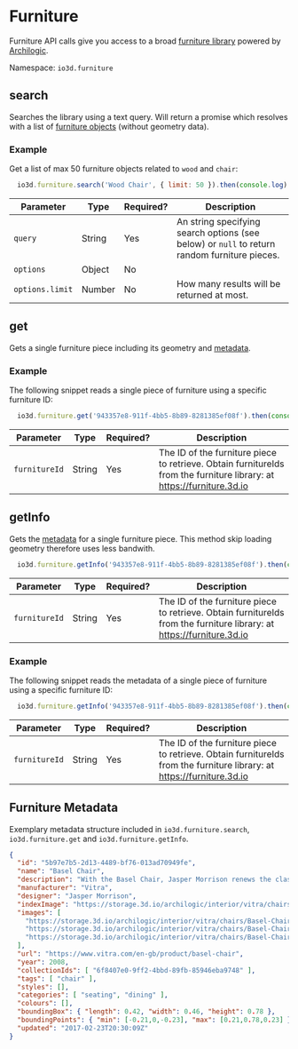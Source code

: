 # Furniture

Furniture API calls give you access to a broad [furniture library](https://furniture.3d.io) powered by [Archilogic](https://spaces.archilogic.com/explore).

Namespace: `io3d.furniture`

## search

Searches the library using a text query. Will return a promise which resolves with a list of [furniture objects](#furniture-data-structure) (without geometry data).

### Example

Get a list of max 50 furniture objects related to `wood` and `chair`:
```javascript
  io3d.furniture.search('Wood Chair', { limit: 50 }).then(console.log)
```

| Parameter | Type | Required? | Description |
| --- | --- | --- | --- |
| `query` | String | Yes | An string specifying search options (see below) or `null` to return random furniture pieces. |
| `options` | Object | No | |
| `options.limit` | Number | No | How many results will be returned at most. |

<!--
The `searchQuery` object looks like this with all fields being optional:

| Field name | Description |
| --- | --- |
| `query` | A text that will be fuzzily matched against the name, description, tags and manufacturer of the product |
| `lengthMin` | Minimum length of the product in centimeters |
| `lengthMax` | Maximum length of the product in centimeters |
| `widthMin` | Minimum width of the product in centimeters |
| `widthMax` | Maximum width of the product in centimeters |
| `heightMin` | Minimum height of the product in centimeters |
| `heightMax` | Maximum height of the product in centimeters |
-->


## get

Gets a single furniture piece including its geometry and [metadata](https://3d.io/docs/api/1/furniture.html#furniture-metadata).

### Example

The following snippet reads a single piece of furniture using a specific furniture ID:

```javascript
  io3d.furniture.get('943357e8-911f-4bb5-8b89-8281385ef08f').then(console.log)
```

| Parameter | Type | Required? | Description |
| --- | --- | --- | --- |
| `furnitureId` | String | Yes | The ID of the furniture piece to retrieve. Obtain furnitureIds from the furniture library: at https://furniture.3d.io |

## getInfo

Gets the [metadata](https://3d.io/docs/api/1/furniture.html#furniture-metadata) for a single furniture piece. This method skip loading geometry therefore uses less bandwith.

```javascript
  io3d.furniture.getInfo('943357e8-911f-4bb5-8b89-8281385ef08f').then(console.log)
```

| Parameter | Type | Required? | Description |
| --- | --- | --- | --- |
| `furnitureId` | String | Yes | The ID of the furniture piece to retrieve. Obtain furnitureIds from the furniture library: at https://furniture.3d.io | 

### Example

The following snippet reads the metadata of a single piece of furniture using a specific furniture ID:

```javascript
  io3d.furniture.getInfo('943357e8-911f-4bb5-8b89-8281385ef08f').then(console.log)
```

| Parameter | Type | Required? | Description |
| --- | --- | --- | --- |
| `furnitureId` | String | Yes | The ID of the furniture piece to retrieve. Obtain furnitureIds from the furniture library: at https://furniture.3d.io |


## Furniture Metadata

Exemplary metadata structure included in `io3d.furniture.search`, `io3d.furniture.get` and `io3d.furniture.getInfo`.

```JSON
{
  "id": "5b97e7b5-2d13-4489-bf76-013ad70949fe",
  "name": "Basel Chair",
  "description": "With the Basel Chair, Jasper Morrison renews the classic genre of simple wooden chairs, which have been industrially produced over the past 100 years in great quantity and variety.",
  "manufacturer": "Vitra",
  "designer": "Jasper Morrison",
  "indexImage": "https://storage.3d.io/archilogic/interior/vitra/chairs/Basel-Chair/info/3d.png",
  "images": [
    "https://storage.3d.io/archilogic/interior/vitra/chairs/Basel-Chair/info/Basel1.jpg",
    "https://storage.3d.io/archilogic/interior/vitra/chairs/Basel-Chair/info/Basel3.jpg",
    "https://storage.3d.io/archilogic/interior/vitra/chairs/Basel-Chair/info/Basel2.jpg"
  ],
  "url": "https://www.vitra.com/en-gb/product/basel-chair",
  "year": 2008,
  "collectionIds": [ "6f8407e0-9ff2-4bbd-89fb-85946eba9748" ],
  "tags": [ "chair" ],
  "styles": [],
  "categories": [ "seating", "dining" ],
  "colours": [],
  "boundingBox": { "length": 0.42, "width": 0.46, "height": 0.78 },
  "boundingPoints": { "min": [-0.21,0,-0.23], "max": [0.21,0.78,0.23] },
  "updated": "2017-02-23T20:30:09Z"
}
```

